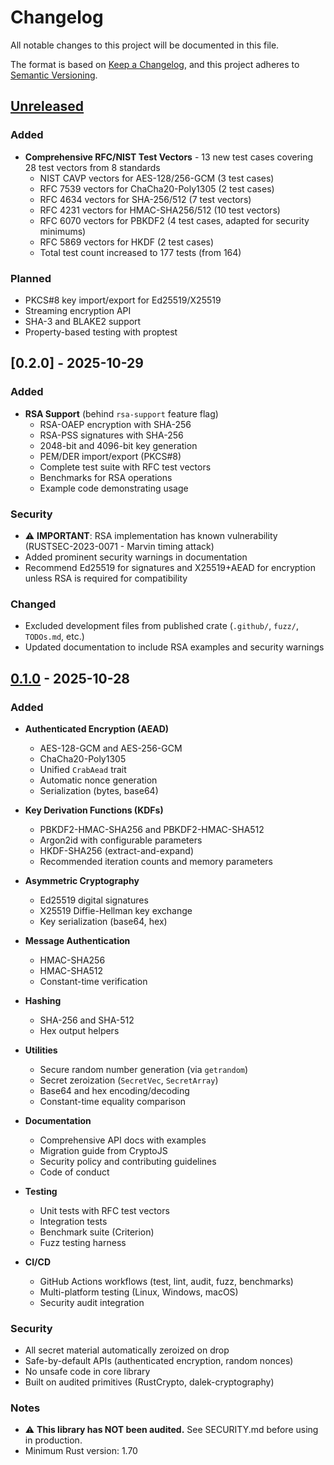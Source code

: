 # Changelog

All notable changes to this project will be documented in this file.

The format is based on [Keep a Changelog](https://keepachangelog.com/en/1.0.0/),
and this project adheres to [Semantic Versioning](https://semver.org/spec/v2.0.0.html).

## [Unreleased]

### Added
- **Comprehensive RFC/NIST Test Vectors** - 13 new test cases covering 28 test vectors from 8 standards
  - NIST CAVP vectors for AES-128/256-GCM (3 test cases)
  - RFC 7539 vectors for ChaCha20-Poly1305 (2 test cases)
  - RFC 4634 vectors for SHA-256/512 (7 test vectors)
  - RFC 4231 vectors for HMAC-SHA256/512 (10 test vectors)
  - RFC 6070 vectors for PBKDF2 (4 test cases, adapted for security minimums)
  - RFC 5869 vectors for HKDF (2 test cases)
  - Total test count increased to 177 tests (from 164)

### Planned
- PKCS#8 key import/export for Ed25519/X25519
- Streaming encryption API
- SHA-3 and BLAKE2 support
- Property-based testing with proptest

## [0.2.0] - 2025-10-29

### Added
- **RSA Support** (behind `rsa-support` feature flag)
  - RSA-OAEP encryption with SHA-256
  - RSA-PSS signatures with SHA-256
  - 2048-bit and 4096-bit key generation
  - PEM/DER import/export (PKCS#8)
  - Complete test suite with RFC test vectors
  - Benchmarks for RSA operations
  - Example code demonstrating usage

### Security
- ⚠️ **IMPORTANT**: RSA implementation has known vulnerability (RUSTSEC-2023-0071 - Marvin timing attack)
- Added prominent security warnings in documentation
- Recommend Ed25519 for signatures and X25519+AEAD for encryption unless RSA is required for compatibility

### Changed
- Excluded development files from published crate (`.github/`, `fuzz/`, `TODOs.md`, etc.)
- Updated documentation to include RSA examples and security warnings

## [0.1.0] - 2025-10-28

### Added
- **Authenticated Encryption (AEAD)**
  - AES-128-GCM and AES-256-GCM
  - ChaCha20-Poly1305
  - Unified `CrabAead` trait
  - Automatic nonce generation
  - Serialization (bytes, base64)

- **Key Derivation Functions (KDFs)**
  - PBKDF2-HMAC-SHA256 and PBKDF2-HMAC-SHA512
  - Argon2id with configurable parameters
  - HKDF-SHA256 (extract-and-expand)
  - Recommended iteration counts and memory parameters

- **Asymmetric Cryptography**
  - Ed25519 digital signatures
  - X25519 Diffie-Hellman key exchange
  - Key serialization (base64, hex)

- **Message Authentication**
  - HMAC-SHA256
  - HMAC-SHA512
  - Constant-time verification

- **Hashing**
  - SHA-256 and SHA-512
  - Hex output helpers

- **Utilities**
  - Secure random number generation (via `getrandom`)
  - Secret zeroization (`SecretVec`, `SecretArray`)
  - Base64 and hex encoding/decoding
  - Constant-time equality comparison

- **Documentation**
  - Comprehensive API docs with examples
  - Migration guide from CryptoJS
  - Security policy and contributing guidelines
  - Code of conduct

- **Testing**
  - Unit tests with RFC test vectors
  - Integration tests
  - Benchmark suite (Criterion)
  - Fuzz testing harness

- **CI/CD**
  - GitHub Actions workflows (test, lint, audit, fuzz, benchmarks)
  - Multi-platform testing (Linux, Windows, macOS)
  - Security audit integration

### Security
- All secret material automatically zeroized on drop
- Safe-by-default APIs (authenticated encryption, random nonces)
- No unsafe code in core library
- Built on audited primitives (RustCrypto, dalek-cryptography)

### Notes
- ⚠️ **This library has NOT been audited.** See SECURITY.md before using in production.
- Minimum Rust version: 1.70

[Unreleased]: https://github.com/AriajSarkar/crabgraph/compare/v0.1.0...HEAD
[0.1.0]: https://github.com/AriajSarkar/crabgraph/releases/tag/v0.1.0
